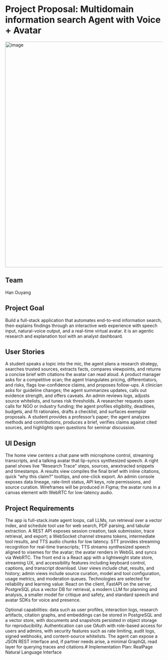 

# Project Proposal: Multidomain information search Agent with Voice + Avatar

<img width="1969" height="722" alt="image" src="https://github.com/user-attachments/assets/b0f5a30b-ddcc-43d8-86c1-5b5bfb494b88" />


## Team

Han Ouyang

## Project Goal

Build a full-stack application that automates end-to-end information search, then explains findings through an interactive web experience with speech input, natural-voice output, and a real-time virtual avatar. it is an agentic research and explanation tool with an analyst dashboard.

## User Stories
A student speaks a topic into the mic, the agent plans a research strategy, searches trusted sources, extracts facts, compares viewpoints, and returns a concise brief with citations the avatar can read aloud. A product manager asks for a competitive scan; the agent triangulates pricing, differentiators, and risks, flags low-confidence claims, and proposes follow-ups. A clinician asks for guideline changes; the agent summarizes updates, calls out evidence strength, and offers caveats. An admin reviews logs, adjusts source whitelists, and tunes risk thresholds. A researcher requests open calls for NGO or industry funding; the agent profiles eligibility, deadlines, budgets, and fit rationales, drafts a checklist, and surfaces exemplar proposals. A student provides a professor’s paper; the agent analyzes methods and contributions, produces a brief, verifies claims against cited sources, and highlights open questions for seminar discussion.

## UI Design

The home view centers a chat pane with microphone control, streaming transcripts, and a talking avatar that lip-syncs synthesized speech. A right panel shows live “Research Trace” steps, sources, anextracted snippets and timestamps. A results view compiles the final brief with inline citations, quick “why this claim?” tooltips, and one-click export. An admin console exposes data lineage, rate-limit status, API keys, role permissions, and source curation. Wireframes will be produced in Figma; the avatar runs in a canvas element with WebRTC for low-latency audio.

## Project Requirements

The app is full-stack.inate agent loops, call LLMs, run retrieval over a vector index, and schedule tool use for web search, PDF parsing, and tabular extraction. A REST API exposes session creation, task submission, trace retrieval, and export; a WebSocket channel streams tokens, intermediate tool results, and TTS audio chunks for low latency. STT provides streaming recognition for real-time transcripts; TTS streams synthesized speech aligned to visemes for the avatar; the avatar renders in WebGL and syncs via WebRTC. The front end is a React app with a lightweight state store, streaming UX, and accessibility features including keyboard control, captions, and transcript download. User views include chat, results, and history; admin views include source curation, model and tool configuration, usage metrics, and moderation queues. Technologies are selected for reliability and learning value: React on the client, FastAPI on the server, PostgreSQL plus a vector DB for retrieval, a modern LLM for planning and analysis, a smaller model for critique and safety, and standard speech and avatar SDKs for voice and presence.

Optional capabilities: data such as user profiles, interaction logs, research artifacts, citation graphs, and embeddings can be stored in PostgreSQL and a vector store, with documents and snapshots persisted in object storage for reproducibility. Authentication can use OAuth with role-based access for users and admins, with security features such as rate limiting, audit logs, signed webhooks, and content-source whitelists. The agent can expose a JSON REST interface and, if partner needs arise, a minimal GraphQL read layer for querying traces and citations.# Implementation Plan: RealPage Natural Language Interface


